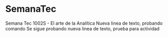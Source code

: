 # SemanaTec
Semana Tec 1002S - El arte de la Analítica
Nueva linea de texto, probando comando
Se sigue probando nueva linea de texto, prueba para actividad
